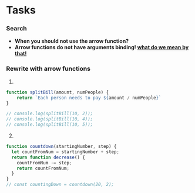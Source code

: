 # Tasks

### Search

- **When you should not use the arrow function?**
- **Arrow functions do not have arguments binding! <ins> what do we mean by that!</ins>**

### Rewrite with arrow functions

1.

```javascript
function splitBill(amount, numPeople) {
    return `Each person needs to pay ${amount / numPeople}`
}

// console.log(splitBill(10, 2));
// console.log(splitBill(10, 4));
// console.log(splitBill(10, 5));
```

2. 

```javascript
function countdown(startingNumber, step) {
  let countFromNum = startingNumber + step;
  return function decrease() {
    countFromNum -= step;
    return countFromNum;
  }
}
// const countingDown = countdown(20, 2);

```